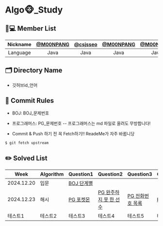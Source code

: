 # Algo🐵_Study

## 🧑💻 Member List
| Nickname | [@M00NPANG](https://github.com/M00NPANG) | [@csjsseo](https://github.com/csjsseo) | [@M00NPANG](https://github.com/M00NPANG) | [@M00NPANG](https://github.com/M00NPANG) | [@M00NPANG](https://github.com/M00NPANG) |[@M00NPANG](https://github.com/M00NPANG) |[@M00NPANG](https://github.com/M00NPANG) |
| :------: | :--------------------------------------------: | :--------------------------------------: | :----------------------------------: | :------------------------------------: | :--------------------------------------: |:----------------------------------: |:----------------------------------: |
| Language |                  Java                     |                 Java                     |                Java                 |                  Java                  |                   Java                   |  Java                     |  Java                     |

## 🗂 Directory Name

- 깃허브id_언어

## 🤝 Commit Rules
- BOJ: BOJ_문제번호
- 프로그래머스: PG_문제번호
  -- 프로그래머스는 md 파일로 올려도 무방합니다!

- Commit & Push 하기 전 꼭 Fetch하기!! ReadeMe가 자주 바뀝니당
```
$ git fetch upstream
```


## ✏️ Solved List
|Week|Algorithm|Question1|Question2|Question3|Question4|Question5|
|------|---|---|---|---|---|---|
|2024.12.20|입문| [BOJ 단계별](https://www.acmicpc.net/step) |           |           |             |           |
|2024.12.23|해시|[PG 포켓몬](https://school.programmers.co.kr/learn/courses/30/lessons/1845)|[PG 완주하지 못 한 선수](https://school.programmers.co.kr/learn/courses/30/lessons/42576)|[PG 전화번호 목록](https://school.programmers.co.kr/learn/courses/30/lessons/42577)|[PG 의상](https://school.programmers.co.kr/learn/courses/30/lessons/42578)|[PG 베스트 앨범](https://school.programmers.co.kr/learn/courses/30/lessons/42579)|
|테스트1|테스트2|테스트3|테스트4|테스트5|테스트6||
